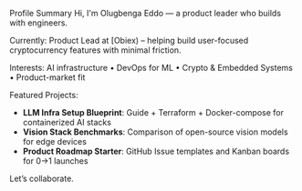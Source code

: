 Profile Summary
Hi, I'm Olugbenga Eddo — a product leader who builds with engineers.

Currently: Product Lead at [Obiex) – helping build user-focused cryptocurrency features with minimal friction.

Interests: AI infrastructure • DevOps for ML • Crypto & Embedded Systems • Product-market fit

Featured Projects:
- **LLM Infra Setup Blueprint**: Guide + Terraform + Docker-compose for containerized AI stacks
- **Vision Stack Benchmarks**: Comparison of open-source vision models for edge devices
- **Product Roadmap Starter**: GitHub Issue templates and Kanban boards for 0→1 launches

Let’s collaborate.
